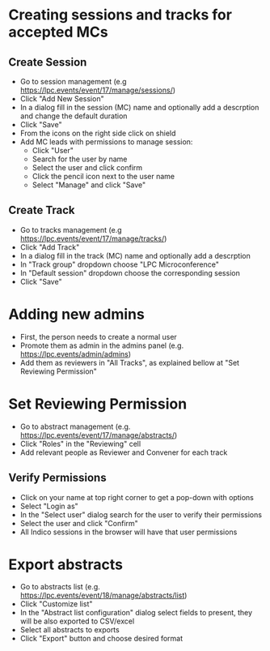 # Creating sessions and tracks for accepted MCs

## Create Session 

* Go to session management (e.g https://lpc.events/event/17/manage/sessions/)
* Click "Add New Session"
* In a dialog fill in the session (MC) name and optionally add a descrption and change the default duration
* Click "Save"
* From the icons on the right side click on shield
* Add MC leads with permissions to manage session:
  - Click "User"
  - Search for the user by name
  - Select the user and click confirm
  - Click the pencil icon next to the user name
  - Select "Manage" and click "Save"

## Create Track

* Go to tracks management (e.g https://lpc.events/event/17/manage/tracks/)
* Click "Add Track"
* In a dialog fill in the track (MC) name and optionally add a descrption
* In "Track group" dropdown choose "LPC Microconference"
* In "Default session" dropdown choose the corresponding session
* Click "Save"

# Adding new admins

* First, the person needs to create a normal user
* Promote them as admin in the admins panel (e.g. https://lpc.events/admin/admins)
* Add them as reviewers in "All Tracks", as explained bellow at "Set Reviewing Permission"

# Set Reviewing Permission
* Go to abstract management (e.g. https://lpc.events/event/17/manage/abstracts/)
* Click "Roles" in the "Reviewing" cell
* Add relevant people as Reviewer and Convener for each track

## Verify Permissions
* Click on your name at top right corner to get a pop-down with options
* Select "Login as"
* In the "Select user" dialog search for the user to verify their permissions
* Select the user and click "Confirm"
* All Indico sessions in the browser will have that user permissions

# Export abstracts
* Go to abstracts list (e.g. https://lpc.events/event/18/manage/abstracts/list)
* Click "Customize list"
* In the "Abstract list configuration" dialog select fields to present, they will be also exported to CSV/excel
* Select all abstracts to exports
* Click "Export" button and choose desired format
